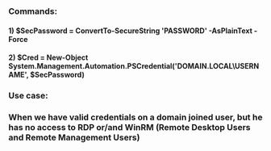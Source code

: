 ### Commands:

#### 1) $SecPassword = ConvertTo-SecureString 'PASSWORD' -AsPlainText -Force

#### 2) $Cred = New-Object System.Management.Automation.PSCredential('DOMAIN.LOCAL\USERNAME', $SecPassword)

### Use case:

### When we have valid credentials on a domain joined user, but he has no access to RDP or/and WinRM (Remote Desktop Users and Remote Management Users)
